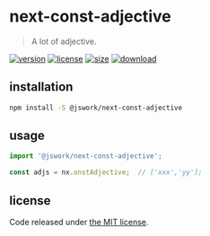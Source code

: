 # next-const-adjective
> A lot of adjective.

[![version][version-image]][version-url]
[![license][license-image]][license-url]
[![size][size-image]][size-url]
[![download][download-image]][download-url]

## installation
```bash
npm install -S @jswork/next-const-adjective
```

## usage
```js
import '@jswork/next-const-adjective';

const adjs = nx.onstAdjective;  // ['xxx','yy'];
```

## license
Code released under [the MIT license](https://github.com/afeiship/next-const-adjective/blob/master/LICENSE.txt).

[version-image]: https://img.shields.io/npm/v/@jswork/next-const-adjective
[version-url]: https://npmjs.org/package/@jswork/next-const-adjective

[license-image]: https://img.shields.io/npm/l/@jswork/next-const-adjective
[license-url]: https://github.com/afeiship/next-const-adjective/blob/master/LICENSE.txt

[size-image]: https://img.shields.io/bundlephobia/minzip/@jswork/next-const-adjective
[size-url]: https://github.com/afeiship/next-const-adjective/blob/master/dist/next-const-adjective.min.js

[download-image]: https://img.shields.io/npm/dm/@jswork/next-const-adjective
[download-url]: https://www.npmjs.com/package/@jswork/next-const-adjective
